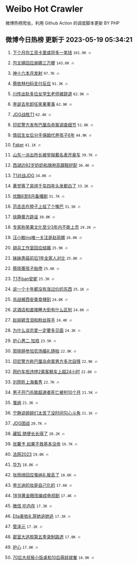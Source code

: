 # Weibo Hot Crawler 



微博热榜爬虫，利用 Github Action 的调度脚本更新 BY PHP 


## 微博今日热榜 更新于 2023-05-19 05:34:21 
1. [下个月你工资卡里或将多一笔钱](https://s.weibo.com/weibo?q=%23%E4%B8%8B%E4%B8%AA%E6%9C%88%E4%BD%A0%E5%B7%A5%E8%B5%84%E5%8D%A1%E9%87%8C%E6%88%96%E5%B0%86%E5%A4%9A%E4%B8%80%E7%AC%94%E9%92%B1%23&t=31&band_rank=1&Refer=top) `161.9K 🔥` 

1. [包文婧回应谢娜三万梗](https://s.weibo.com/weibo?q=%23%E5%8C%85%E6%96%87%E5%A9%A7%E5%9B%9E%E5%BA%94%E8%B0%A2%E5%A8%9C%E4%B8%89%E4%B8%87%E6%A2%97%23&t=31&band_rank=2&Refer=top) `143.6K 🔥` 

1. [神十六本月发射](https://s.weibo.com/weibo?q=%23%E7%A5%9E%E5%8D%81%E5%85%AD%E6%9C%AC%E6%9C%88%E5%8F%91%E5%B0%84%23&t=31&band_rank=3&Refer=top) `97.7K 🔥` 

1. [蔡依林扫码支付反应](https://s.weibo.com/weibo?q=%23%E8%94%A1%E4%BE%9D%E6%9E%97%E6%89%AB%E7%A0%81%E6%94%AF%E4%BB%98%E5%8F%8D%E5%BA%94%23&t=31&band_rank=4&Refer=top) `91.3K 🔥` 

1. [川传出轨多位女学生老师被辞退](https://s.weibo.com/weibo?q=%23%E5%B7%9D%E4%BC%A0%E5%87%BA%E8%BD%A8%E5%A4%9A%E4%BD%8D%E5%A5%B3%E5%AD%A6%E7%94%9F%E8%80%81%E5%B8%88%E8%A2%AB%E8%BE%9E%E9%80%80%23&t=31&band_rank=5&Refer=top) `62.9K 🔥` 

1. [李诞去年卸任笑果董事](https://s.weibo.com/weibo?q=%23%E6%9D%8E%E8%AF%9E%E5%8E%BB%E5%B9%B4%E5%8D%B8%E4%BB%BB%E7%AC%91%E6%9E%9C%E8%91%A3%E4%BA%8B%23&t=31&band_rank=6&Refer=top) `62.9K 🔥` 

1. [JDG战胜T1](https://s.weibo.com/weibo?q=JDG%E6%88%98%E8%83%9CT1&t=31&band_rank=7&Refer=top) `62.4K 🔥` 

1. [印尼警方发布巴厘岛命案调查细节](https://s.weibo.com/weibo?q=%23%E5%8D%B0%E5%B0%BC%E8%AD%A6%E6%96%B9%E5%8F%91%E5%B8%83%E5%B7%B4%E5%8E%98%E5%B2%9B%E5%91%BD%E6%A1%88%E8%B0%83%E6%9F%A5%E7%BB%86%E8%8A%82%23&t=31&band_rank=8&Refer=top) `51.0K 🔥` 

1. [情侣生女后分手保姆代养孩子6年](https://s.weibo.com/weibo?q=%23%E6%83%85%E4%BE%A3%E7%94%9F%E5%A5%B3%E5%90%8E%E5%88%86%E6%89%8B%E4%BF%9D%E5%A7%86%E4%BB%A3%E5%85%BB%E5%AD%A9%E5%AD%906%E5%B9%B4%23&t=31&band_rank=9&Refer=top) `44.9K 🔥` 

1. [Faker](https://s.weibo.com/weibo?q=Faker&t=31&band_rank=10&Refer=top) `41.1K 🔥` 

1. [山东一派出所长被举报戴名表开豪车](https://s.weibo.com/weibo?q=%23%E5%B1%B1%E4%B8%9C%E4%B8%80%E6%B4%BE%E5%87%BA%E6%89%80%E9%95%BF%E8%A2%AB%E4%B8%BE%E6%8A%A5%E6%88%B4%E5%90%8D%E8%A1%A8%E5%BC%80%E8%B1%AA%E8%BD%A6%23&t=31&band_rank=11&Refer=top) `39.7K 🔥` 

1. [西湖边82岁奶奶和旗袍高跟鞋好配](https://s.weibo.com/weibo?q=%23%E8%A5%BF%E6%B9%96%E8%BE%B982%E5%B2%81%E5%A5%B6%E5%A5%B6%E5%92%8C%E6%97%97%E8%A2%8D%E9%AB%98%E8%B7%9F%E9%9E%8B%E5%A5%BD%E9%85%8D%23&t=31&band_rank=12&Refer=top) `36.4K 🔥` 

1. [T1对战JDG](https://s.weibo.com/weibo?q=%23T1%E5%AF%B9%E6%88%98JDG%23&t=31&band_rank=13&Refer=top) `34.0K 🔥` 

1. [黄觉等了易烊千玺四年头发都白了](https://s.weibo.com/weibo?q=%23%E9%BB%84%E8%A7%89%E7%AD%89%E4%BA%86%E6%98%93%E7%83%8A%E5%8D%83%E7%8E%BA%E5%9B%9B%E5%B9%B4%E5%A4%B4%E5%8F%91%E9%83%BD%E7%99%BD%E4%BA%86%23&t=31&band_rank=14&Refer=top) `33.1K 🔥` 

1. [优酷6至8月备播剧](https://s.weibo.com/weibo?q=%23%E4%BC%98%E9%85%B76%E8%87%B38%E6%9C%88%E5%A4%87%E6%92%AD%E5%89%A7%23&t=31&band_rank=15&Refer=top) `31.7K 🔥` 

1. [范丞丞在脖子上挂了个嘴巴](https://s.weibo.com/weibo?q=%23%E8%8C%83%E4%B8%9E%E4%B8%9E%E5%9C%A8%E8%84%96%E5%AD%90%E4%B8%8A%E6%8C%82%E4%BA%86%E4%B8%AA%E5%98%B4%E5%B7%B4%23&t=31&band_rank=16&Refer=top) `31.5K 🔥` 

1. [徐静蕾方辟谣](https://s.weibo.com/weibo?q=%E5%BE%90%E9%9D%99%E8%95%BE%E6%96%B9%E8%BE%9F%E8%B0%A3&t=31&band_rank=17&Refer=top) `30.0K 🔥` 

1. [专家称笑果文化至少3年内不能上市](https://s.weibo.com/weibo?q=%23%E4%B8%93%E5%AE%B6%E7%A7%B0%E7%AC%91%E6%9E%9C%E6%96%87%E5%8C%96%E8%87%B3%E5%B0%913%E5%B9%B4%E5%86%85%E4%B8%8D%E8%83%BD%E4%B8%8A%E5%B8%82%23&t=31&band_rank=18&Refer=top) `29.2K 🔥` 

1. [汪小敏ins唯一关注是赵丽娜](https://s.weibo.com/weibo?q=%23%E6%B1%AA%E5%B0%8F%E6%95%8Fins%E5%94%AF%E4%B8%80%E5%85%B3%E6%B3%A8%E6%98%AF%E8%B5%B5%E4%B8%BD%E5%A8%9C%23&t=31&band_rank=19&Refer=top) `26.0K 🔥` 

1. [胡兵工作室回应结婚](https://s.weibo.com/weibo?q=%23%E8%83%A1%E5%85%B5%E5%B7%A5%E4%BD%9C%E5%AE%A4%E5%9B%9E%E5%BA%94%E7%BB%93%E5%A9%9A%23&t=31&band_rank=20&Refer=top) `25.9K 🔥` 

1. [妹妹患癌前后1年全家人对比](https://s.weibo.com/weibo?q=%23%E5%A6%B9%E5%A6%B9%E6%82%A3%E7%99%8C%E5%89%8D%E5%90%8E1%E5%B9%B4%E5%85%A8%E5%AE%B6%E4%BA%BA%E5%AF%B9%E6%AF%94%23&t=31&band_rank=21&Refer=top) `25.8K 🔥` 

1. [蔡晓蕾孩子胎停](https://s.weibo.com/weibo?q=%23%E8%94%A1%E6%99%93%E8%95%BE%E5%AD%A9%E5%AD%90%E8%83%8E%E5%81%9C%23&t=31&band_rank=22&Refer=top) `25.6K 🔥` 

1. [T1不ban安妮](https://s.weibo.com/weibo?q=T1%E4%B8%8Dban%E5%AE%89%E5%A6%AE&t=31&band_rank=23&Refer=top) `25.3K 🔥` 

1. [说一个十年都没有涨过价的东西](https://s.weibo.com/weibo?q=%23%E8%AF%B4%E4%B8%80%E4%B8%AA%E5%8D%81%E5%B9%B4%E9%83%BD%E6%B2%A1%E6%9C%89%E6%B6%A8%E8%BF%87%E4%BB%B7%E7%9A%84%E4%B8%9C%E8%A5%BF%23&t=31&band_rank=24&Refer=top) `25.1K 🔥` 

1. [肖战被西安美食辣到](https://s.weibo.com/weibo?q=%23%E8%82%96%E6%88%98%E8%A2%AB%E8%A5%BF%E5%AE%89%E7%BE%8E%E9%A3%9F%E8%BE%A3%E5%88%B0%23&t=31&band_rank=25&Refer=top) `24.8K 🔥` 

1. [这酒店和直接睡大街有什么区别](https://s.weibo.com/weibo?q=%23%E8%BF%99%E9%85%92%E5%BA%97%E5%92%8C%E7%9B%B4%E6%8E%A5%E7%9D%A1%E5%A4%A7%E8%A1%97%E6%9C%89%E4%BB%80%E4%B9%88%E5%8C%BA%E5%88%AB%23&t=31&band_rank=26&Refer=top) `24.6K 🔥` 

1. [赵丽颖含泪和粉丝挥手](https://s.weibo.com/weibo?q=%23%E8%B5%B5%E4%B8%BD%E9%A2%96%E5%90%AB%E6%B3%AA%E5%92%8C%E7%B2%89%E4%B8%9D%E6%8C%A5%E6%89%8B%23&t=31&band_rank=27&Refer=top) `24.4K 🔥` 

1. [为什么谈恋爱一定要多见面](https://s.weibo.com/weibo?q=%23%E4%B8%BA%E4%BB%80%E4%B9%88%E8%B0%88%E6%81%8B%E7%88%B1%E4%B8%80%E5%AE%9A%E8%A6%81%E5%A4%9A%E8%A7%81%E9%9D%A2%23&t=31&band_rank=28&Refer=top) `24.3K 🔥` 

1. [护心男二 加戏](https://s.weibo.com/weibo?q=%E6%8A%A4%E5%BF%83%E7%94%B7%E4%BA%8C%20%E5%8A%A0%E6%88%8F&t=31&band_rank=29&Refer=top) `23.5K 🔥` 

1. [郭晓婷参加农场婚礼随拍](https://s.weibo.com/weibo?q=%23%E9%83%AD%E6%99%93%E5%A9%B7%E5%8F%82%E5%8A%A0%E5%86%9C%E5%9C%BA%E5%A9%9A%E7%A4%BC%E9%9A%8F%E6%8B%8D%23&t=31&band_rank=30&Refer=top) `22.9K 🔥` 

1. [印尼警方称巴厘岛命案男方多次自残](https://s.weibo.com/weibo?q=%23%E5%8D%B0%E5%B0%BC%E8%AD%A6%E6%96%B9%E7%A7%B0%E5%B7%B4%E5%8E%98%E5%B2%9B%E5%91%BD%E6%A1%88%E7%94%B7%E6%96%B9%E5%A4%9A%E6%AC%A1%E8%87%AA%E6%AE%8B%23&t=31&band_rank=31&Refer=top) `22.9K 🔥` 

1. [网约车拒违停2乘客赖车上超24小时](https://s.weibo.com/weibo?q=%23%E7%BD%91%E7%BA%A6%E8%BD%A6%E6%8B%92%E8%BF%9D%E5%81%9C2%E4%B9%98%E5%AE%A2%E8%B5%96%E8%BD%A6%E4%B8%8A%E8%B6%8524%E5%B0%8F%E6%97%B6%23&t=31&band_rank=32&Refer=top) `22.8K 🔥` 

1. [刘雨昕上海看秀](https://s.weibo.com/weibo?q=%23%E5%88%98%E9%9B%A8%E6%98%95%E4%B8%8A%E6%B5%B7%E7%9C%8B%E7%A7%80%23&t=31&band_rank=33&Refer=top) `22.7K 🔥` 

1. [男子开门杀致超速者死亡被判10个月](https://s.weibo.com/weibo?q=%23%E7%94%B7%E5%AD%90%E5%BC%80%E9%97%A8%E6%9D%80%E8%87%B4%E8%B6%85%E9%80%9F%E8%80%85%E6%AD%BB%E4%BA%A1%E8%A2%AB%E5%88%A410%E4%B8%AA%E6%9C%88%23&t=31&band_rank=34&Refer=top) `21.5K 🔥` 

1. [戛纳](https://s.weibo.com/weibo?q=%E6%88%9B%E7%BA%B3&t=31&band_rank=35&Refer=top) `21.3K 🔥` 

1. [宁静说姐姐们太苦了没时间勾心斗角](https://s.weibo.com/weibo?q=%23%E5%AE%81%E9%9D%99%E8%AF%B4%E5%A7%90%E5%A7%90%E4%BB%AC%E5%A4%AA%E8%8B%A6%E4%BA%86%E6%B2%A1%E6%97%B6%E9%97%B4%E5%8B%BE%E5%BF%83%E6%96%97%E8%A7%92%23&t=31&band_rank=36&Refer=top) `21.1K 🔥` 

1. [JDG团战](https://s.weibo.com/weibo?q=JDG%E5%9B%A2%E6%88%98&t=31&band_rank=37&Refer=top) `20.7K 🔥` 

1. [藏狐 随便长长得了](https://s.weibo.com/weibo?q=%E8%97%8F%E7%8B%90%20%E9%9A%8F%E4%BE%BF%E9%95%BF%E9%95%BF%E5%BE%97%E4%BA%86&t=31&band_rank=38&Refer=top) `20.2K 🔥` 

1. [张馨予 如果不救基本没命](https://s.weibo.com/weibo?q=%E5%BC%A0%E9%A6%A8%E4%BA%88%20%E5%A6%82%E6%9E%9C%E4%B8%8D%E6%95%91%E5%9F%BA%E6%9C%AC%E6%B2%A1%E5%91%BD&t=31&band_rank=39&Refer=top) `19.7K 🔥` 

1. [法网2023](https://s.weibo.com/weibo?q=%23%E6%B3%95%E7%BD%912023%23&t=31&band_rank=40&Refer=top) `19.0K 🔥` 

1. [华为](https://s.weibo.com/weibo?q=%E5%8D%8E%E4%B8%BA&t=31&band_rank=41&Refer=top) `18.8K 🔥` 

1. [张雨绮回应戛纳礼服丢了](https://s.weibo.com/weibo?q=%23%E5%BC%A0%E9%9B%A8%E7%BB%AE%E5%9B%9E%E5%BA%94%E6%88%9B%E7%BA%B3%E7%A4%BC%E6%9C%8D%E4%B8%A2%E4%BA%86%23&t=31&band_rank=42&Refer=top) `18.6K 🔥` 

1. [李兰迪的妆是自己化的](https://s.weibo.com/weibo?q=%23%E6%9D%8E%E5%85%B0%E8%BF%AA%E7%9A%84%E5%A6%86%E6%98%AF%E8%87%AA%E5%B7%B1%E5%8C%96%E7%9A%84%23&t=31&band_rank=43&Refer=top) `17.6K 🔥` 

1. [1818黄金眼改编成电视剧](https://s.weibo.com/weibo?q=%231818%E9%BB%84%E9%87%91%E7%9C%BC%E6%94%B9%E7%BC%96%E6%88%90%E7%94%B5%E8%A7%86%E5%89%A7%23&t=31&band_rank=44&Refer=top) `17.4K 🔥` 

1. [微信 吃内存](https://s.weibo.com/weibo?q=%E5%BE%AE%E4%BF%A1%20%E5%90%83%E5%86%85%E5%AD%98&t=31&band_rank=45&Refer=top) `17.3K 🔥` 

1. [Ella美依礼芽她追她逃](https://s.weibo.com/weibo?q=%23Ella%E7%BE%8E%E4%BE%9D%E7%A4%BC%E8%8A%BD%E5%A5%B9%E8%BF%BD%E5%A5%B9%E9%80%83%23&t=31&band_rank=46&Refer=top) `17.3K 🔥` 

1. [管泽元](https://s.weibo.com/weibo?q=%E7%AE%A1%E6%B3%BD%E5%85%83&t=31&band_rank=47&Refer=top) `17.1K 🔥` 

1. [密室大逃脱第五季录制路透](https://s.weibo.com/weibo?q=%23%E5%AF%86%E5%AE%A4%E5%A4%A7%E9%80%83%E8%84%B1%E7%AC%AC%E4%BA%94%E5%AD%A3%E5%BD%95%E5%88%B6%E8%B7%AF%E9%80%8F%23&t=31&band_rank=48&Refer=top) `17.0K 🔥` 

1. [护心](https://s.weibo.com/weibo?q=%E6%8A%A4%E5%BF%83&t=31&band_rank=49&Refer=top) `17.0K 🔥` 

1. [70后大叔报小饭桌和10后萌娃就餐](https://s.weibo.com/weibo?q=%2370%E5%90%8E%E5%A4%A7%E5%8F%94%E6%8A%A5%E5%B0%8F%E9%A5%AD%E6%A1%8C%E5%92%8C10%E5%90%8E%E8%90%8C%E5%A8%83%E5%B0%B1%E9%A4%90%23&t=31&band_rank=50&Refer=top) `16.9K 🔥` 

